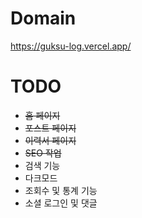 # Domain

https://guksu-log.vercel.app/

# TODO

- ~~홈 페이지~~
- ~~포스트 페이지~~
- ~~이력서 페이지~~
- ~~SEO 작업~~
- 검색 기능
- 다크모드
- 조회수 및 통계 기능
- 소셜 로그인 및 댓글
